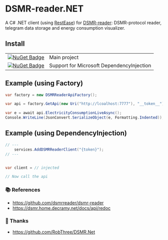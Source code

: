 # DSMR-reader.NET
A C# .NET client (using [RestEase](https://github.com/canton7/RestEase)) for [DSMR-reader](https://github.com/dsmrreader/dsmr-reader): DSMR-protocol reader, telegram data storage and energy consumption visualizer.

## Install
| | |
| - | - |
| [![NuGet Badge](https://buildstats.info/nuget/DSMRReader.Net)](https://www.nuget.org/packages/DSMRReader.Net) | Main project
| [![NuGet Badge](https://buildstats.info/nuget/DSMRReader.Net.DependencyInjection)](https://www.nuget.org/packages/DSMRReader.Net.DependencyInjection) | Support for Microsoft DependencyInjection

## Example (using Factory)
``` c#
var factory = new DSMRReaderApiFactory();

var api = factory.GetApi(new Uri("http://lcoalhost:7777"), "__token__");

var e = await api.ElectricityConsumptionLiveAsync();
Console.WriteLine(JsonConvert.SerializeObject(e, Formatting.Indented));
```

## Example (using DependencyInjection)
``` c#
// ---
    services.AddDSMRReaderClient("{token}");
// ---


var client = // injected

// Now call the api
```

### :books: References
- https://github.com/dsmrreader/dsmr-reader
- https://dsmr.home.decramy.net/docs/api/redoc

### :clap: Thanks
- https://github.com/RobThree/DSMR.Net